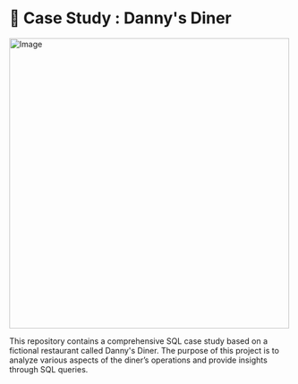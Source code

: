 # 🍜 Case Study : Danny's Diner

<img src="https://user-images.githubusercontent.com/81607668/127727503-9d9e7a25-93cb-4f95-8bd0-20b87cb4b459.png" alt="Image" width="500" height="520">

This repository contains a comprehensive SQL case study based on a fictional restaurant called Danny's Diner. The purpose of this project is to analyze various aspects of the diner’s operations and provide insights through SQL queries.

